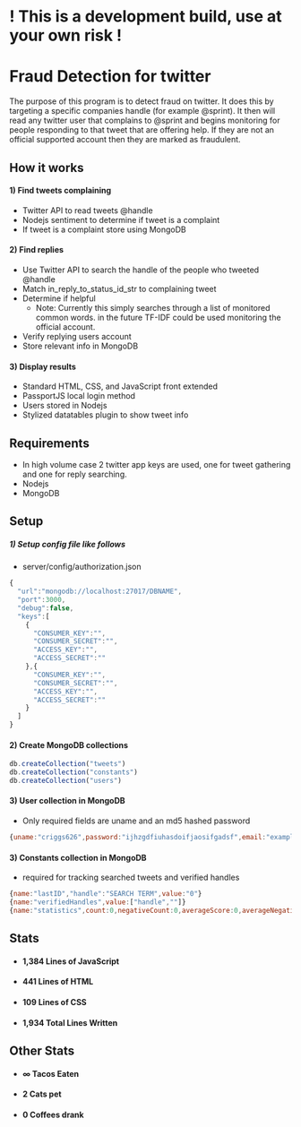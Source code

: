 # ! This is a development build, use at your own risk !

# Fraud Detection for twitter
The purpose of this program is to detect fraud on twitter. It does this by targeting a specific companies handle (for example @sprint). It then will read any twitter user that complains to @sprint and begins monitoring for people responding to that tweet that are offering help. If they are not an official supported account then they are marked as fraudulent.

## How it works
#### 1) Find tweets complaining
- Twitter API to read tweets @handle
- Nodejs sentiment to determine if tweet is a complaint
- If tweet is a complaint store using MongoDB

#### 2) Find replies
- Use Twitter API to search the handle of the people who tweeted @handle
- Match in_reply_to_status_id_str to complaining tweet
- Determine if helpful
  - Note: Currently this simply searches through a list of monitored common words. in the future TF-IDF could be used monitoring the official account.
- Verify replying users account
- Store relevant info in MongoDB

#### 3) Display results
- Standard HTML, CSS, and JavaScript front extended
- PassportJS local login method
- Users stored in Nodejs
- Stylized datatables plugin to show tweet info

## Requirements
- In high volume case 2 twitter app keys are used, one for tweet gathering and one for reply searching.
- Nodejs
- MongoDB

## Setup
##### 1) Setup config file like follows
- server/config/authorization.json

```javascript
{
  "url":"mongodb://localhost:27017/DBNAME",
  "port":3000,
  "debug":false,
  "keys":[
    {
      "CONSUMER_KEY":"",
      "CONSUMER_SECRET":"",
      "ACCESS_KEY":"",
      "ACCESS_SECRET":""
    },{
      "CONSUMER_KEY":"",
      "CONSUMER_SECRET":"",
      "ACCESS_KEY":"",
      "ACCESS_SECRET":""
    }
  ]
}
```
#### 2) Create MongoDB collections

```javascript
db.createCollection("tweets")
db.createCollection("constants")
db.createCollection("users")
```

#### 3) User collection in MongoDB

- Only required fields are uname and an md5 hashed password

```javascript
{uname:"criggs626",password:"ijhzgdfiuhasdoifjaosifgadsf",email:"example@whatever.com",name:"Caleb Riggs"}
```
#### 3) Constants collection in MongoDB
- required for tracking searched tweets and verified handles

```javascript
{name:"lastID","handle":"SEARCH TERM",value:"0"}
{name:"verifiedHandles",value:["handle",""]}
{name:"statistics",count:0,negativeCount:0,averageScore:0,averageNegativeScore:0,validRepliesFound:0,fraudulentRepliesFound:0}
```

## Stats
- #### 1,384 Lines of JavaScript
- #### 441 Lines of HTML
- #### 109 Lines of CSS
- #### 1,934 Total Lines Written

## Other Stats
- #### ∞ Tacos Eaten
- #### 2 Cats pet
- #### 0 Coffees drank
